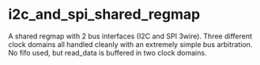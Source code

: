 # i2c_and_spi_shared_regmap
A shared regmap with 2 bus interfaces (I2C and SPI 3wire). Three different clock domains all handled cleanly with an extremely simple bus arbitration. No fifo used, but read_data is buffered in two clock domains. 
